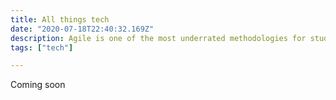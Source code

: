 ```yaml
---
title: All things tech
date: "2020-07-18T22:40:32.169Z"
description: Agile is one of the most underrated methodologies for students.
tags: ["tech"]

---
```


Coming soon
